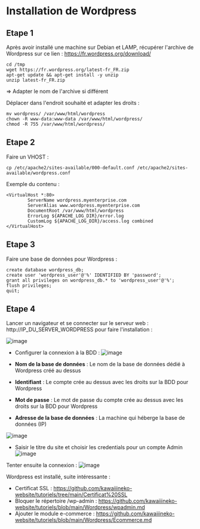 # Installation de Wordpress

## Etape 1
Après avoir installé une machine sur Debian et LAMP, récupérer l'archive de Wordpress sur ce lien : https://fr.wordpress.org/download/
```
cd /tmp
wget https://fr.wordpress.org/latest-fr_FR.zip
apt-get update && apt-get install -y unzip
unzip latest-fr_FR.zip
```
=> Adapter le nom de l'archive si différent

Déplacer dans l'endroit souhaité et adapter les droits : 
```
mv wordpress/ /var/www/html/wordpress
chown -R www-data:www-data /var/www/html/wordpress/
chmod -R 755 /var/www/html/wordpress/
```

## Etape 2
Faire un VHOST : 
```
cp /etc/apache2/sites-available/000-default.conf /etc/apache2/sites-available/wordpress.conf
```

Exemple du contenu : 
```
<VirtualHost *:80>
        ServerName wordpress.myenterprise.com
        ServerAlias www.wordpress.myenterprise.com
        DocumentRoot /var/www/html/wordpress
        ErrorLog ${APACHE_LOG_DIR}/error.log
        CustomLog ${APACHE_LOG_DIR}/access.log combined
</VirtualHost>
```
## Etape 3 
Faire une base de données pour Wordpress : 
```
create database wordpress_db;
create user 'wordpress_user'@'%' IDENTIFIED BY 'password';
grant all privileges on wordpress_db.* to 'wordpress_user'@'%';
flush privileges;
quit;
```

## Etape 4
Lancer un navigateur et se connecter sur le serveur web : http://IP_DU_SERVER_WORDPRESS pour faire l'installation : 

![image](https://github.com/kawaiiineko-website/tutoriels/assets/118014015/136aa9f5-da10-4d9e-984c-76dcda3dec33)

* Configurer la connexion à la BDD :
![image](https://github.com/kawaiiineko-website/tutoriels/assets/118014015/6a670e01-6489-4a2c-bef4-d86583f247ec)

* **Nom de la base de données** : Le nom de la base de données dédié à Wordpress créé au dessus
* **Identifiant** : Le compte crée au dessus avec les droits sur la BDD pour Wordpress
* **Mot de passe** : Le mot de passe du compte crée au dessus avec les droits sur la BDD pour Wordpress
* **Adresse de la base de données** : La machine qui héberge la base de données (IP)

![image](https://github.com/kawaiiineko-website/tutoriels/assets/118014015/82a50aa9-32a7-4526-ab25-c393912a6b02)

* Saisir le titre du site et choisir les credentials pour un compte Admin
![image](https://github.com/kawaiiineko-website/tutoriels/assets/118014015/036050af-e897-4998-836b-000b52d4c8f7)

Tenter ensuite la connexion : 
![image](https://github.com/kawaiiineko-website/tutoriels/assets/118014015/95a9c681-cc25-4359-9b31-cf8916f42976)

Wordpress est installé, suite intéressante : 
* Certificat SSL : https://github.com/kawaiiineko-website/tutoriels/tree/main/Certificat%20SSL
* Bloquer le répertoire /wp-admin : https://github.com/kawaiiineko-website/tutoriels/blob/main/Wordpress/wpadmin.md
* Ajouter le module e-commerce : https://github.com/kawaiiineko-website/tutoriels/blob/main/Wordpress/Ecommerce.md
